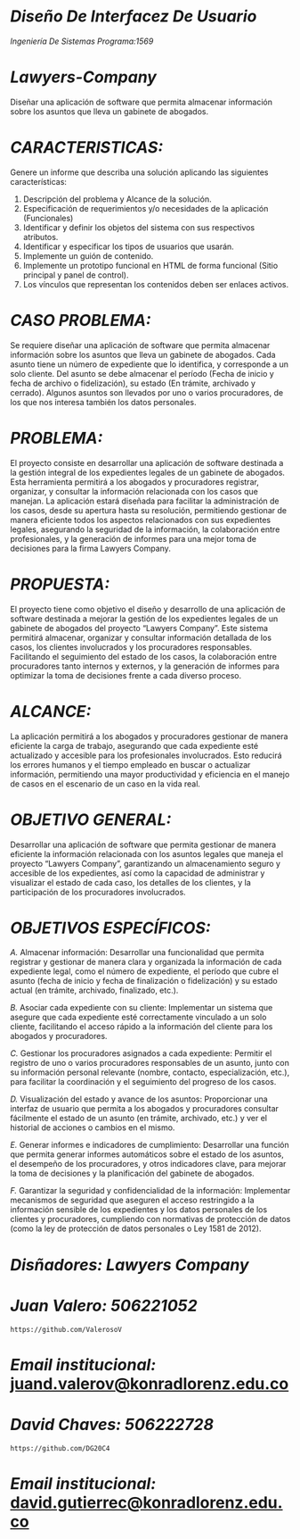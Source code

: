 
# *Diseño De Interfacez De Usuario*
*Ingeniería De Sistemas Programa:1569*

# *Lawyers-Company*
<p align="center">
<p/>

Diseñar una aplicación de software que permita almacenar información sobre los asuntos que lleva un gabinete de abogados.

# *CARACTERISTICAS:*
Genere un informe que describa una solución aplicando las siguientes características:
1. Descripción del problema y Alcance de la solución.
2. Especificación de requerimientos y/o necesidades de la aplicación (Funcionales)
3. Identificar y definir los objetos del sistema con sus respectivos atributos.
4. Identificar y especificar los tipos de usuarios que usarán.
5. Implemente un guión de contenido.
6. Implemente un prototipo funcional en HTML de forma funcional (Sitio principal y panel de control).
7. Los vínculos que representan los contenidos deben ser enlaces activos.

# *CASO PROBLEMA:*
Se requiere diseñar una aplicación de software que permita almacenar información sobre los asuntos que lleva un gabinete de abogados. Cada asunto tiene un número de expediente que lo identifica, y corresponde a un solo cliente. Del asunto se debe almacenar el período (Fecha de inicio y fecha de archivo o fidelización), su estado (En trámite, archivado y cerrado). Algunos asuntos son llevados por uno o varios procuradores, de los que nos interesa también los datos personales.

# *PROBLEMA:*
El proyecto consiste en desarrollar una aplicación de software destinada a la gestión integral de los expedientes legales de un gabinete de abogados. Esta herramienta permitirá a los abogados y procuradores registrar, organizar, y consultar la información relacionada con los casos que manejan. La aplicación estará diseñada para facilitar la administración de los casos, desde su apertura hasta su resolución, permitiendo gestionar de manera eficiente todos los aspectos relacionados con sus expedientes legales, asegurando la seguridad de la información, la colaboración entre profesionales, y la generación de informes para una mejor toma de decisiones para la firma Lawyers Company.

# *PROPUESTA:*
El proyecto tiene como objetivo el diseño y desarrollo de una aplicación de software destinada a mejorar la gestión de los expedientes legales de un gabinete de abogados del proyecto “Lawyers Company”. Este sistema permitirá almacenar, organizar y consultar información detallada de los casos, los clientes involucrados y los procuradores responsables. Facilitando el seguimiento del estado de los casos, la colaboración entre procuradores tanto internos y externos, y la generación de informes para optimizar la toma de decisiones frente a cada diverso proceso.

# *ALCANCE:*
La aplicación permitirá a los abogados y procuradores gestionar de manera eficiente la carga de trabajo, asegurando que cada expediente esté actualizado y accesible para los profesionales involucrados. Esto reducirá los errores humanos y el tiempo empleado en buscar o actualizar información, permitiendo una mayor productividad y eficiencia en el manejo de casos en el escenario de un caso en la vida real.

# *OBJETIVO GENERAL:*
Desarrollar una aplicación de software que permita gestionar de manera eficiente la información relacionada con los asuntos legales que maneja el proyecto “Lawyers Company”, garantizando un almacenamiento seguro y accesible de los expedientes, así como la capacidad de administrar y visualizar el estado de cada caso, los detalles de los clientes, y la participación de los procuradores involucrados.

# *OBJETIVOS ESPECÍFICOS:*
*A.* Almacenar información: Desarrollar una funcionalidad que permita registrar y gestionar de manera clara y organizada la información de cada expediente legal, como el número de expediente, el período que cubre el asunto (fecha de inicio y fecha de finalización o fidelización) y su estado actual (en trámite, archivado, finalizado, etc.).

*B.* Asociar cada expediente con su cliente: Implementar un sistema que asegure que cada expediente esté correctamente vinculado a un solo cliente, facilitando el acceso rápido a la información del cliente para los abogados y procuradores.

*C.* Gestionar los procuradores asignados a cada expediente: Permitir el registro de uno o varios procuradores responsables de un asunto, junto con su información personal relevante (nombre, contacto, especialización, etc.), para facilitar la coordinación y el seguimiento del progreso de los casos.

*D.* Visualización del estado y avance de los asuntos: Proporcionar una interfaz de usuario que permita a los abogados y procuradores consultar fácilmente el estado de un asunto (en trámite, archivado, etc.) y ver el historial de acciones o cambios en el mismo.

*E.* Generar informes e indicadores de cumplimiento: Desarrollar una función que permita generar informes automáticos sobre el estado de los asuntos, el desempeño de los procuradores, y otros indicadores clave, para mejorar la toma de decisiones y la planificación del gabinete de abogados.

*F.* Garantizar la seguridad y confidencialidad de la información: Implementar mecanismos de seguridad que aseguren el acceso restringido a la información sensible de los expedientes y los datos personales de los clientes y procuradores, cumpliendo con normativas de protección de datos (como la ley de protección de datos personales o Ley 1581 de 2012).


# *Disñadores: Lawyers Company* 
# *Juan Valero: 506221052*
    https://github.com/ValerosoV 
# *Email institucional:* juand.valerov@konradlorenz.edu.co   

# *David Chaves: 506222728*
    https://github.com/DG20C4
# *Email institucional:* david.gutierrec@konradlorenz.edu.co  
